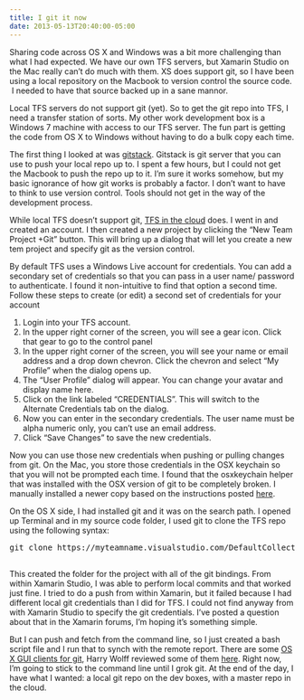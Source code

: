 ```yaml
---
title: I git it now
date: 2013-05-13T20:40:00-05:00
---
```

Sharing code across OS X and Windows was a bit more challenging than what I had expected. We have our own TFS servers, but Xamarin Studio on the Mac really can&#8217;t do much with them. XS does support git, so I have been using a local repository on the Macbook to version control the source code.  I needed to have that source backed up in a sane mannor.

Local TFS servers do not support git (yet). So to get the git repo into TFS, I need a transfer station of sorts. My other work development box is a Windows 7 machine with access to our TFS server. The fun part is getting the code from OS X to Windows without having to do a bulk copy each time.

The first thing I looked at was [gitstack](http://gitstack.com/). Gitstack is git server that you can use to push your local repo up to. I spent a few hours, but I could not get the Macbook to push the repo up to it. I&#8217;m sure it works somehow, but my basic ignorance of how git works is probably a factor. I don&#8217;t want to have to think to use version control. Tools should not get in the way of the development process.

While local TFS doesn&#8217;t support git, [TFS in the cloud](https://tfs.visualstudio.com/en-us/) does. I went in and created an account. I then created a new project by clicking the &#8220;New Team Project +Git&#8221; button. This will bring up a dialog that will let you create a new tem project and specify git as the version control.

By default TFS uses a Windows Live account for credentials. You can add a secondary set of credentials so that you can pass in a user name/ password to authenticate. I found it non-intuitive to find that option a second time. Follow these steps to create (or edit) a second set of credentials for your account

  1. Login into your TFS account.
  2. In the upper right corner of the screen, you will see a gear icon. Click that gear to go to the control panel
  3. In the upper right corner of the screen, you will see your name or email address and a drop down chevron. Click the chevron and select &#8220;My Profile&#8221; when the dialog opens up.
  4. The &#8220;User Profile&#8221; dialog will appear. You can change your avatar and display name here.
  5. Click on the link labeled &#8220;CREDENTIALS&#8221;. This will switch to the Alternate Credentials tab on the dialog.
  6. Now you can enter in the secondary credentials. The user name must be alpha numeric only, you can&#8217;t use an email address.
  7. Click &#8220;Save Changes&#8221; to save the new credentials.

Now you can use those new credentials when pushing or pulling changes from git. On the Mac, you store those credentials in the OSX keychain so that you will not be prompted each time. I found that the osxkeychain helper that was installed with the OSX version of git to be completely broken. I manually installed a newer copy based on the instructions posted [here](https://help.github.com/articles/set-up-git#platform-mac).

On the OS X side, I had installed git and it was on the search path. I opened up Terminal and in my source code folder, I used git to clone the TFS repo using the following syntax:

<pre name="code">git clone https://myteamname.visualstudio.com/DefaultCollection/_git/myproject<br /><br /></pre>

This created the folder for the project with all of the git bindings. From within Xamarin Studio, I was able to perform local commits and that worked just fine. I tried to do a push from within Xamarin, but it failed because I had different local git credentials than I did for TFS. I could not find anyway from with Xamarin Studio to specify the git credentials. I&#8217;ve posted a question about that in the Xamarin forums, I&#8217;m hoping it&#8217;s something simple.

But I can push and fetch from the command line, so I just created a bash script file and I run that to synch with the remote report. There are some [OS X GUI clients for git](http://git-scm.com/downloads/guis), Harry Wolff reviewed some of them [here](http://harrywolff.com/the-best-mac-git-gui/). Right now, I&#8217;m going to stick to the command line until I grok git. At the end of the day, I have what I wanted: a local git repo on the dev boxes, with a master repo in the cloud.
